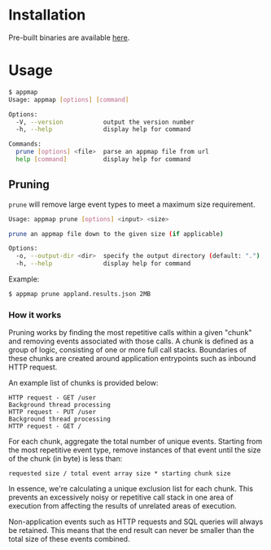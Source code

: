 # Installation
Pre-built binaries are available [here](https://github.com/applandinc/appmap-cli/releases).

# Usage
```sh
$ appmap
Usage: appmap [options] [command]

Options:
  -V, --version           output the version number
  -h, --help              display help for command

Commands:
  prune [options] <file>  parse an appmap file from url
  help [command]          display help for command
```

## Pruning
`prune` will remove large event types to meet a maximum size requirement.
```sh
Usage: appmap prune [options] <input> <size>

prune an appmap file down to the given size (if applicable)

Options:
  -o, --output-dir <dir>  specify the output directory (default: ".")
  -h, --help              display help for command
```

Example:
```sh
$ appmap prune appland.results.json 2MB
```

### How it works
Pruning works by finding the most repetitive calls within a given "chunk" and
removing events associated with those calls. A chunk is defined as a group of
logic, consisting of one or more full call stacks. Boundaries of these chunks
are created around application entrypoints such as inbound HTTP request.

An example list of chunks is provided below:
```
HTTP request - GET /user
Background thread processing
HTTP request - PUT /user
Background thread processing
HTTP request - GET /
```

For each chunk, aggregate the total number of unique events. Starting from the
most repetitive event type, remove instances of that event until the size of the
chunk (in byte) is less than:
```
requested size / total event array size * starting chunk size
```

In essence, we're calculating a unique exclusion list for each chunk. This
prevents an excessively noisy or repetitive call stack in one area of execution
from affecting the results of unrelated areas of execution.

Non-application events such as HTTP requests and SQL queries will always be
retained. This means that the end result can never be smaller than the total
size of these events combined.
